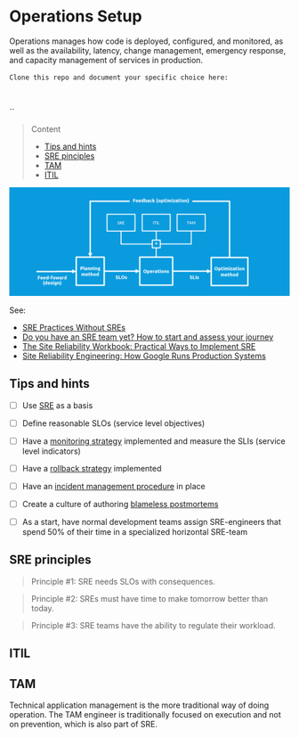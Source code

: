 # Operations Setup

Operations manages how code is deployed, configured, and monitored, as well as the availability, latency, change management, emergency response, and capacity management of services in production.

```
Clone this repo and document your specific choice here:



```

``
> Content
> - [Tips and hints](#tips-and-hints)
> - [SRE pinciples](#sre-principles)
> - [TAM](#tam)
> - [ITIL](#ITIL)

![operation methods](operations-methods.png)

See:
- [SRE Practices Without SREs](https://sre.google/workbook/team-lifecycles/)
- [Do you have an SRE team yet? How to start and assess your journey](https://cloud.google.com/blog/products/devops-sre/how-to-start-and-assess-your-sre-journey)
- [The Site Reliability Workbook: Practical Ways to Implement SRE](https://www.pdfdrive.com/the-site-reliability-workbook-practical-ways-to-implement-sre-e176435365.html)
- [Site Reliability Engineering: How Google Runs Production Systems](https://www.pdfdrive.com/site-reliability-engineering-how-google-runs-production-systems-e167267360.html)


## Tips and hints

- [ ] Use [SRE](https://www.redhat.com/en/topics/devops/what-is-sre) as a basis


- [ ] Define reasonable SLOs (service level objectives)


- [ ] Have a [monitoring strategy](monitoring-strategy.md) implemented and measure the SLIs (service level indicators)


- [ ] Have a [rollback strategy](rollback-strategy.md) implemented


- [ ] Have an [incident management procedure](incident-management-procedure.md) in place


- [ ] Create a culture of authoring [blameless postmortems](https://sre.google/workbook/postmortem-culture/)


- [ ] As a start, have normal development teams assign SRE-engineers that spend 50% of their time in a specialized horizontal SRE-team



## SRE principles

> Principle #1:
SRE needs SLOs with consequences.

> Principle #2:
SREs must have time to make tomorrow better than today.
 
> Principle #3:
SRE teams have the ability to regulate their workload.

## ITIL


##  TAM 

Technical application management is the more traditional way of doing operation.
The TAM engineer is traditionally focused on execution and not on prevention, which is also part of SRE.